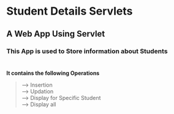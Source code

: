 # Student Details Servlets
## A Web App Using Servlet
### This App is used to Store information about Students
# 
**It contains the following Operations**
> --> Insertion<br>
> --> Updation<br>
> --> Display for Specific Student<br>
> --> Display all<br>
